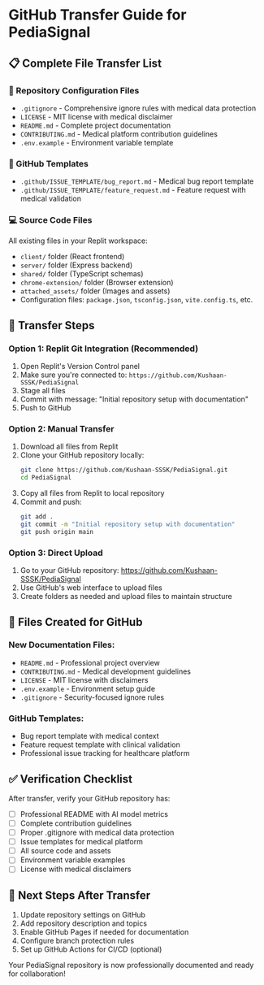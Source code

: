 # GitHub Transfer Guide for PediaSignal

## 📋 Complete File Transfer List

### 🔧 Repository Configuration Files
- `.gitignore` - Comprehensive ignore rules with medical data protection
- `LICENSE` - MIT license with medical disclaimer
- `README.md` - Complete project documentation
- `CONTRIBUTING.md` - Medical platform contribution guidelines
- `.env.example` - Environment variable template

### 📁 GitHub Templates
- `.github/ISSUE_TEMPLATE/bug_report.md` - Medical bug report template
- `.github/ISSUE_TEMPLATE/feature_request.md` - Feature request with medical validation

### 💻 Source Code Files
All existing files in your Replit workspace:
- `client/` folder (React frontend)
- `server/` folder (Express backend)
- `shared/` folder (TypeScript schemas)
- `chrome-extension/` folder (Browser extension)
- `attached_assets/` folder (Images and assets)
- Configuration files: `package.json`, `tsconfig.json`, `vite.config.ts`, etc.

## 🚀 Transfer Steps

### Option 1: Replit Git Integration (Recommended)
1. Open Replit's Version Control panel
2. Make sure you're connected to: `https://github.com/Kushaan-SSSK/PediaSignal`
3. Stage all files
4. Commit with message: "Initial repository setup with documentation"
5. Push to GitHub

### Option 2: Manual Transfer
1. Download all files from Replit
2. Clone your GitHub repository locally:
   ```bash
   git clone https://github.com/Kushaan-SSSK/PediaSignal.git
   cd PediaSignal
   ```
3. Copy all files from Replit to local repository
4. Commit and push:
   ```bash
   git add .
   git commit -m "Initial repository setup with documentation"
   git push origin main
   ```

### Option 3: Direct Upload
1. Go to your GitHub repository: https://github.com/Kushaan-SSSK/PediaSignal
2. Use GitHub's web interface to upload files
3. Create folders as needed and upload files to maintain structure

## 📝 Files Created for GitHub

### New Documentation Files:
- `README.md` - Professional project overview
- `CONTRIBUTING.md` - Medical development guidelines
- `LICENSE` - MIT license with disclaimers
- `.env.example` - Environment setup guide
- `.gitignore` - Security-focused ignore rules

### GitHub Templates:
- Bug report template with medical context
- Feature request template with clinical validation
- Professional issue tracking for healthcare platform

## ✅ Verification Checklist

After transfer, verify your GitHub repository has:
- [ ] Professional README with AI model metrics
- [ ] Complete contribution guidelines
- [ ] Proper .gitignore with medical data protection
- [ ] Issue templates for medical platform
- [ ] All source code and assets
- [ ] Environment variable examples
- [ ] License with medical disclaimers

## 🎯 Next Steps After Transfer

1. Update repository settings on GitHub
2. Add repository description and topics
3. Enable GitHub Pages if needed for documentation
4. Configure branch protection rules
5. Set up GitHub Actions for CI/CD (optional)

Your PediaSignal repository is now professionally documented and ready for collaboration!